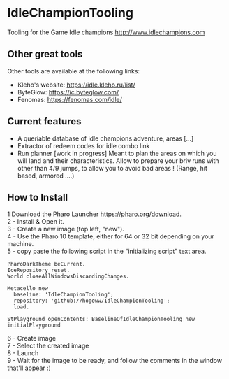 # IdleChampionTooling

Tooling for the Game Idle champions http://www.idlechampions.com

## Other great tools
Other tools are available at the following links:
- Kleho's website: https://idle.kleho.ru/list/
- ByteGlow: https://ic.byteglow.com/
- Fenomas: https://fenomas.com/idle/

## Current features
- A queriable database of idle champions adventure, areas [...]
- Extractor of redeem codes for idle combo link
- Run planner [work in progress]
  Meant to plan the areas on which you will land and their characteristics.
Allow to prepare your briv runs with other than 4/9 jumps, to allow you to avoid bad areas ! (Range, hit based, armored ....)

## How to Install
1  Download the Pharo Launcher https://pharo.org/download.  
2 - Install & Open it.  
3 - Create a new image (top left, "new").  
4 - Use the Pharo 10 template, either for 64 or 32 bit depending on your machine.  
5 - copy paste the following script in the "initializing script" text area.  

```smalltalk
PharoDarkTheme beCurrent.
IceRepository reset.
World closeAllWindowsDiscardingChanges.

Metacello new
  baseline: 'IdleChampionTooling';
  repository: 'github://hogoww/IdleChampionTooling';
  load.

StPlayground openContents: BaselineOfIdleChampionTooling new initialPlayground
```

6 - Create image  
7 - Select the created image  
8 - Launch  
9 - Wait for the image to be ready, and follow the comments in the window that'll appear :)  
